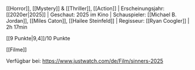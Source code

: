 
[[Horror]], [[Mystery]] & [[Thriller]], [[Action]] | Erscheinungsjahr: [[2020er|2025]] | Geschaut: 2025 im Kino | Schauspieler: [[Michael B. Jordan]], [[Miles Caton]], [[Hailee Steinfeld]] | Regisseur: [[Ryan Coogler]] | 2h 17min

[[9 Punkte|9,4]]/10 Punkte


[[Filme]]

Verfügbar bei: https://www.justwatch.com/de/Film/sinners-2025